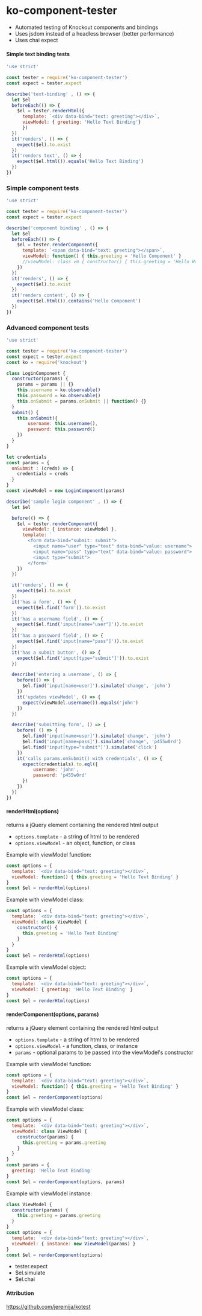 # ko-component-tester

- Automated testing of Knockout components and bindings
- Uses jsdom instead of a headless browser (better performance)
- Uses chai expect

#### Simple text binding tests

```javascript
'use strict'

const tester = require('ko-component-tester')
const expect = tester.expect

describe('text-binding' , () => {
  let $el
  beforeEach(() => {
    $el = tester.renderHtml({
      template: `<div data-bind="text: greeting"></div>`,
      viewModel: { greeting: 'Hello Text Binding'}
      })
  })
  it('renders', () => {
    expect($el).to.exist
  })
  it('renders text', () => {
    expect($el.html()).equals('Hello Text Binding')
  })
})
```

### Simple component tests

```javascript
'use strict'

const tester = require('ko-component-tester')
const expect = tester.expect

describe('component binding' , () => {
  let $el
  beforeEach(() => {
    $el = tester.renderComponent({
      template: `<span data-bind="text: greeting"></span>`,
      viewModel: function() { this.greeting = 'Hello Component' }
      //viewModel: class vm { constructor() { this.greeting = 'Hello World' } }
    })
  })
  it('renders', () => {
    expect($el).to.exist
  })
  it('renders content', () => {
    expect($el.html()).contains('Hello Component')
  })
})
```

### Advanced component tests

```javascript
'use strict'

const tester = require('ko-component-tester')
const expect = tester.expect
const ko = require('knockout')

class LoginComponent {
  constructor(params) {
    params = params || {}
    this.username = ko.observable()
    this.password = ko.observable()
    this.onSubmit = params.onSubmit || function() {}
  }
  submit() {
    this.onSubmit({
        username: this.username(),
        password: this.password()
    })
  }
}

let credentials
const params = {
  onSubmit : (creds) => {
    credentials = creds
  }
}
const viewModel = new LoginComponent(params)

describe('sample login component' , () => {
  let $el

  before(() => {
    $el = tester.renderComponent({
      viewModel: { instance: viewModel },
      template: `
        <form data-bind="submit: submit">
          <input name="user" type="text" data-bind="value: username">
          <input name="pass" type="text" data-bind="value: password">
          <input type="submit">
        </form>`
    })
  })

  it('renders', () => {
    expect($el).to.exist
  })
  it('has a form', () => {
    expect($el.find('form')).to.exist
  })
  it('has a username field', () => {
    expect($el.find('input[name="user"]')).to.exist
  })
  it('has a password field', () => {
    expect($el.find('input[name="pass"]')).to.exist
  })
  it('has a submit button', () => {
    expect($el.find('input[type="submit"]')).to.exist
  })

  describe('entering a username', () => {
    before(() => {
      $el.find('input[name=user]').simulate('change', 'john')
    })
    it('updates viewModel', () => {
      expect(viewModel.username()).equals('john')
    })
  })

  describe('submitting form', () => {
    before( () => {
      $el.find('input[name=user]').simulate('change', 'john')
      $el.find('input[name=pass]').simulate('change', 'p455w0rd')
      $el.find('input[type="submit"]').simulate('click')
    })
    it('calls params.onSubmit() with credentials', () => {
      expect(credentials).to.eql({
          username: 'john',
          password: 'p455w0rd'
      })
    })
  })
})
```

#### renderHtml(options)

returns a jQuery element containing the rendered html output

- `options.template` - a string of html to be rendered
- `options.viewModel` - an object, function, or class

Example with viewModel function:

```javascript
const options = {
  template: `<div data-bind="text: greeting"></div>`,
  viewModel: function() { this.greeting = 'Hello Text Binding' }
}
const $el = renderHtml(options)
```

Example with viewModel class:

```javascript
const options = {
  template: `<div data-bind="text: greeting"></div>`,
  viewModel: class ViewModel {
    constructor() {
      this.greeting = 'Hello Text Binding'
    }
  }
}
const $el = renderHtml(options)
```

Example with viewModel object:

```javascript
const options = {
  template: `<div data-bind="text: greeting"></div>`,
  viewModel: { greeting: 'Hello Text Binding' }
}
const $el = renderHtml(options)
```

#### renderComponent(options, params)

returns a jQuery element containing the rendered html output

- `options.template` - a string of html to be rendered
- `options.viewModel` - a function, class, or instance
- `params` - optional params to be passed into the viewModel's constructor

Example with viewModel function:

```javascript
const options = {
  template: `<div data-bind="text: greeting"></div>`,
  viewModel: function() { this.greeting = 'Hello Text Binding' }
}
const $el = renderComponent(options)
```

Example with viewModel class:

```javascript
const options = {
  template: `<div data-bind="text: greeting"></div>`,
  viewModel: class ViewModel {
    constructor(params) {
      this.greeting = params.greeting
    }
  }
}
const params = {
  greeting: 'Hello Text Binding'
}
const $el = renderComponent(options, params)
```

Example with viewModel instance:

```javascript
class ViewModel {
  constructor(params) {
    this.greeting = params.greeting
  }
}
const options = {
  template: `<div data-bind="text: greeting"></div>`,
  viewModel: { instance: new ViewModel(params) }
}
const $el = renderComponent(options)
```


- tester.expect
- $el.simulate
- $el.chai

#### Attribution

https://github.com/jeremija/kotest
